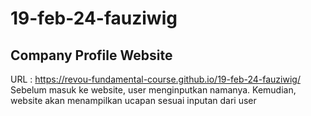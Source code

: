 # 19-feb-24-fauziwig
## Company Profile Website 
URL : https://revou-fundamental-course.github.io/19-feb-24-fauziwig/
Sebelum masuk ke website, user menginputkan namanya. Kemudian, website akan menampilkan ucapan sesuai inputan dari user
